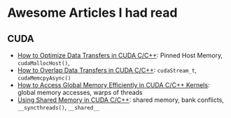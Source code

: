# Awesome Articles I had read

## CUDA
 - [How to Optimize Data Transfers in CUDA C/C++](https://developer.nvidia.com/blog/how-optimize-data-transfers-cuda-cc/): Pinned Host Memory, ``cudaMallocHost()``, 
 - [How to Overlap Data Transfers in CUDA C/C++](https://developer.nvidia.com/blog/how-overlap-data-transfers-cuda-cc/): ``cudaStream_t``, ``cudaMemcpyAsync()``
 - [How to Access Global Memory Efficiently in CUDA C/C++ Kernels](https://developer.nvidia.com/blog/how-access-global-memory-efficiently-cuda-c-kernels/): global memory accesses, warps of threads
 - [Using Shared Memory in CUDA C/C++](https://developer.nvidia.com/blog/using-shared-memory-cuda-cc/): shared memory, bank conflicts, ``__syncthreads()``, ``__shared__``
